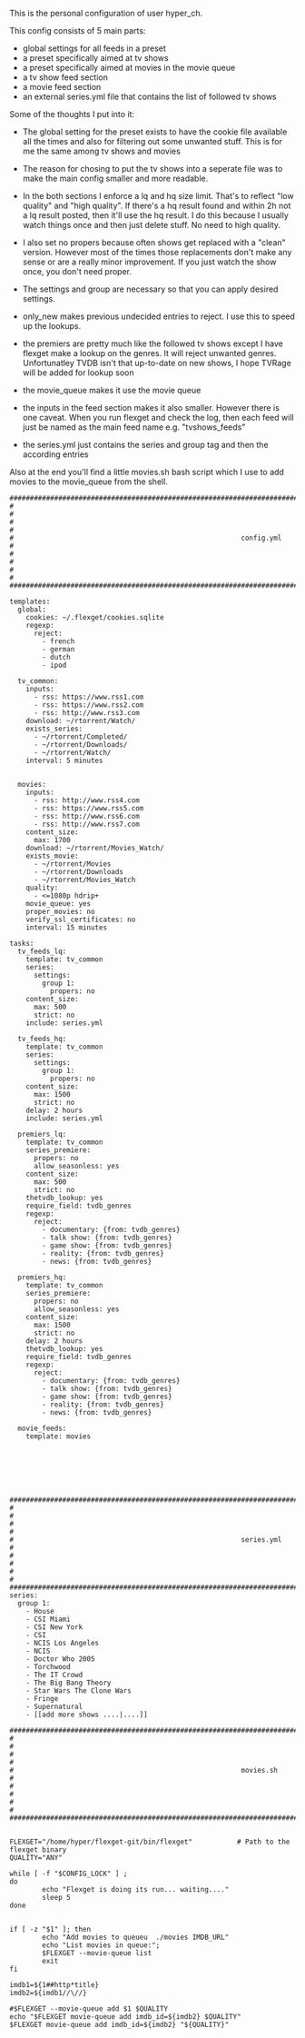 This is the personal configuration of user hyper_ch.

This config consists of 5 main parts:

- global settings for all feeds in a preset
- a preset specifically aimed at tv shows
- a preset specifically aimed at movies in the movie queue
- a tv show feed section
- a movie feed section
- an external series.yml file that contains the list of followed tv shows

Some of the thoughts I put into it:

- The global setting for the preset exists to have the cookie file available all the times and also for filtering out some unwanted stuff. This is for me the same among tv shows and movies

- The reason for chosing to put the tv shows into a seperate file was to make the main config smaller and more readable.

- In the both sections I enforce a lq and hq size limit. That's to reflect "low quality" and "high quality". If there's a hq result found and within 2h not a lq result posted, then it'll use the hq result. I do this because I usually watch things once and then just delete stuff. No need to high quality.

- I also set no propers because often shows get replaced with a "clean" version. However most of the times those replacements don't make any sense or are a really minor improvement. If you just watch the show once, you don't need proper.

- The settings and group are necessary so that you can apply desired settings.

- only_new makes previous undecided entries to reject. I use this to speed up the lookups.

- the premiers are pretty much like the followed tv shows except I have flexget make a lookup on the genres. It will reject unwanted genres. Unfortunatley TVDB isn't that up-to-date on new shows, I hope TVRage will be added for lookup soon

- the movie_queue makes it use the movie queue

- the inputs in the feed section makes it also smaller. However there is one caveat. When you run flexget and check the log, then each feed will just be named as the main feed name e.g. "tvshows_feeds"

- the series.yml just contains the series and group tag and then the according entries

Also at the end you'll find a little movies.sh bash script which I use to add movies to the movie_queue from the shell.




    ##########################################################################################################################################################
    #                                                                                                                                                        #
    #                                                                                                                                                        #
    #                                                        config.yml                                                                                      #
    #                                                                                                                                                        #
    #                                                                                                                                                        #
    ##########################################################################################################################################################
    
    templates:
      global:
        cookies: ~/.flexget/cookies.sqlite
        regexp:
          reject:
            - french
            - german
            - dutch
            - ipod
    
      tv_common:
        inputs:
          - rss: https://www.rss1.com
          - rss: https://www.rss2.com
          - rss: http://www.rss3.com
        download: ~/rtorrent/Watch/
        exists_series:
          - ~/rtorrent/Completed/
          - ~/rtorrent/Downloads/
          - ~/rtorrent/Watch/
        interval: 5 minutes
    
    
      movies:
        inputs:
          - rss: http://www.rss4.com
          - rss: https://www.rss5.com
          - rss: http://www.rss6.com
          - rss: http://www.rss7.com
        content_size:
          max: 1700
        download: ~/rtorrent/Movies_Watch/
        exists_movie:
          - ~/rtorrent/Movies
          - ~/rtorrent/Downloads
          - ~/rtorrent/Movies_Watch
        quality:
          - <=1080p hdrip+
        movie_queue: yes
        proper_movies: no
        verify_ssl_certificates: no
        interval: 15 minutes
    
    tasks:
      tv_feeds_lq:
        template: tv_common
        series:
          settings:
            group 1:
              propers: no
        content_size:
          max: 500
          strict: no
        include: series.yml
    
      tv_feeds_hq:
        template: tv_common
        series:
          settings:
            group 1:
              propers: no
        content_size:
          max: 1500
          strict: no
        delay: 2 hours
        include: series.yml
    
      premiers_lq:
        template: tv_common
        series_premiere:
          propers: no
          allow_seasonless: yes
        content_size:
          max: 500
          strict: no
        thetvdb_lookup: yes
        require_field: tvdb_genres
        regexp:
          reject:
            - documentary: {from: tvdb_genres}
            - talk show: {from: tvdb_genres}
            - game show: {from: tvdb_genres}
            - reality: {from: tvdb_genres}
            - news: {from: tvdb_genres}
    
      premiers_hq:
        template: tv_common
        series_premiere:
          propers: no
          allow_seasonless: yes
        content_size:
          max: 1500
          strict: no
        delay: 2 hours
        thetvdb_lookup: yes
        require_field: tvdb_genres
        regexp:
          reject:
            - documentary: {from: tvdb_genres}
            - talk show: {from: tvdb_genres}
            - game show: {from: tvdb_genres}
            - reality: {from: tvdb_genres}
            - news: {from: tvdb_genres}
    
      movie_feeds:
        template: movies
    






    ##########################################################################################################################################################
    #                                                                                                                                                        #
    #                                                                                                                                                        #
    #                                                        series.yml                                                                                      #
    #                                                                                                                                                        #
    #                                                                                                                                                        #
    ##########################################################################################################################################################
    series:
      group 1:
        - House
        - CSI Miami
        - CSI New York
        - CSI
        - NCIS Los Angeles
        - NCIS
        - Doctor Who 2005
        - Torchwood
        - The IT Crowd
        - The Big Bang Theory
        - Star Wars The Clone Wars
        - Fringe
        - Supernatural
        - [[add more shows ....|....]]





```/bin/bash
##########################################################################################################################################################
#                                                                                                                                                        #
#                                                                                                                                                        #
#                                                        movies.sh                                                                                       #
#                                                                                                                                                        #
#                                                                                                                                                        #
##########################################################################################################################################################


FLEXGET="/home/hyper/flexget-git/bin/flexget"           # Path to the flexget binary
QUALITY="ANY"

while [ -f "$CONFIG_LOCK" ] ;
do
        echo "Flexget is doing its run... waiting...."
        sleep 5
done


if [ -z "$1" ]; then
        echo "Add movies to queueu  ./movies IMDB_URL"
        echo "List movies in queue:";
        $FLEXGET --movie-queue list
        exit
fi

imdb1=${1##http*title}
imdb2=${imdb1//\//}

#$FLEXGET --movie-queue add $1 $QUALITY
echo "$FLEXGET movie-queue add imdb_id=${imdb2} $QUALITY"
$FLEXGET movie-queue add imdb_id=${imdb2} "${QUALITY}"
```
